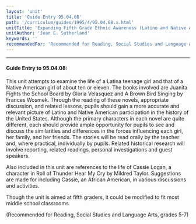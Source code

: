 ```yaml
---
layout: 'unit'
title: 'Guide Entry 95.04.08'
path: '/curriculum/guides/1995/4/95.04.08.x.html'
unitTitle: 'Expanding Fifth Grade Ethnic Awareness (Latino and Native American) through Literature'
unitAuthor: 'Jean E. Sutherland'
keywords: ''
recommendedFor: 'Recommended for Reading, Social Studies and Language Arts, grades 5-7'
---
```


<body>
<hr/>
 <h4>
  Guide Entry to 95.04.08:
 </h4>
 This unit attempts to examine the life of a Latina teenage girl and that of a Native American girl of about ten or eleven. The books involved are Juanita Fights the School Board by Gloria Velasquez and A Brown Bird Singing by Frances Wosmek. Through the reading of these novels, appropriate discussion, and related lessons, pupils should gain a more accurate and relevant picture of Latino and Native American participation in the history of the United States. Although the primary characters in each novel are quite different, each should provide ample opportunity for pupils to see and discuss the similarities and differences in the forces influencing each girl, her family, and her friends. The stories will be read orally by the teacher and, where practical, individually by pupils. Related historical research will involve reporting, related readings, personal investigations and guest speakers.
 <p>
  Also included in this unit are references to the life of Cassie Logan, a character in Roll of Thunder Hear My Cry by Mildred Taylor. Suggestions are made for including Cassie, an African American, in various discussions and activities.
 </p>
 <p>
  Though the unit is aimed at fifth graders, it could be modified to fit most middle school classrooms.
 </p>
 <p>
  (Recommended for Reading, Social Studies and Language Arts, grades 5-7)
 </p>

</body>
